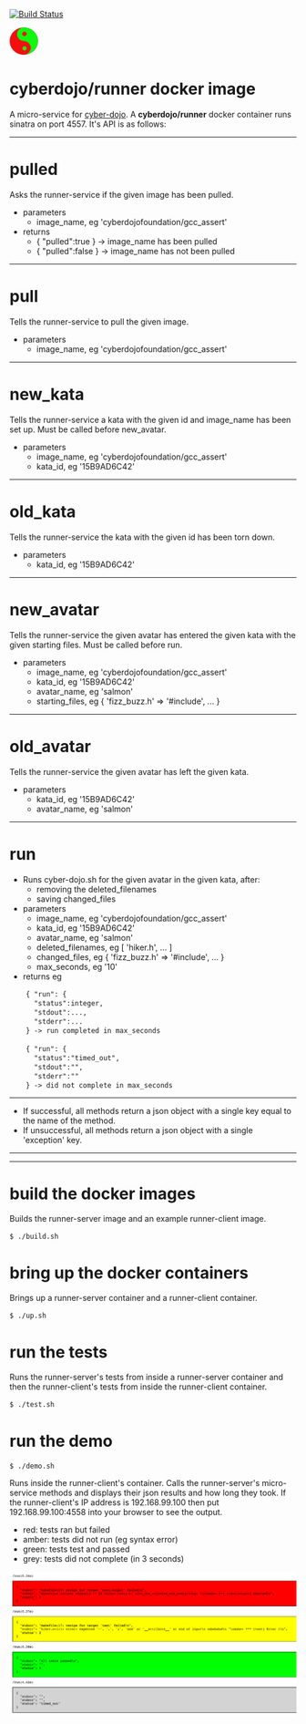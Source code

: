 
[![Build Status](https://travis-ci.org/cyber-dojo/runner.svg?branch=master)](https://travis-ci.org/cyber-dojo/runner)

<img src="https://raw.githubusercontent.com/cyber-dojo/nginx/master/images/home_page_logo.png" alt="cyber-dojo yin/yang logo" width="50px" height="50px"/>

# cyberdojo/runner docker image

A micro-service for [cyber-dojo](http://cyber-dojo.org).
A **cyberdojo/runner** docker container runs sinatra on port 4557.
It's API is as follows:

- - - -

# pulled
Asks the runner-service if the given image has been pulled.
- parameters
  * image_name, eg 'cyberdojofoundation/gcc_assert'
- returns
  * { "pulled":true  } -> image_name has been pulled
  * { "pulled":false  } -> image_name has not been pulled

- - - -

# pull
Tells the runner-service to pull the given image.
- parameters
  * image_name, eg 'cyberdojofoundation/gcc_assert'

- - - -

# new_kata
Tells the runner-service a kata with the given id and image_name has been set up.
Must be called before new_avatar.
- parameters
  * image_name, eg 'cyberdojofoundation/gcc_assert'
  * kata_id, eg '15B9AD6C42'

- - - -

# old_kata
Tells the runner-service the kata with the given id has been torn down.
- parameters
  * kata_id, eg '15B9AD6C42'

- - - -

# new_avatar
Tells the runner-service the given avatar has entered the given kata with the given starting files.
Must be called before run.
- parameters
  * image_name, eg 'cyberdojofoundation/gcc_assert'
  * kata_id, eg '15B9AD6C42'
  * avatar_name, eg 'salmon'
  * starting_files, eg { 'fizz_buzz.h' => '#include', ... }

- - - -

# old_avatar
Tells the runner-service the given avatar has left the given kata.
- parameters
  * kata_id, eg '15B9AD6C42'
  * avatar_name, eg 'salmon'

- - - -

# run
- Runs cyber-dojo.sh for the given avatar in the given kata, after:
  * removing the deleted_filenames
  * saving changed_files
- parameters
  * image_name, eg 'cyberdojofoundation/gcc_assert'
  * kata_id, eg '15B9AD6C42'
  * avatar_name, eg 'salmon'
  * deleted_filenames, eg [ 'hiker.h', ... ]
  * changed_files, eg { 'fizz_buzz.h' => '#include', ... }
  * max_seconds, eg '10'
- returns eg
```
    { "run": {
      "status":integer,
      "stdout":...,
      "stderr":...
    } -> run completed in max_seconds

    { "run": {
      "status":"timed_out",
      "stdout":"",
      "stderr":""
    } -> did not complete in max_seconds
```

- - - -

- If successful, all methods return a json object with a single key equal to the
name of the method.
- If unsuccessful, all methods return a json object with a single 'exception' key.


- - - -
- - - -

# build the docker images
Builds the runner-server image and an example runner-client image.
```
$ ./build.sh
```

# bring up the docker containers
Brings up a runner-server container and a runner-client container.

```
$ ./up.sh
```

# run the tests
Runs the runner-server's tests from inside a runner-server container
and then the runner-client's tests from inside the runner-client container.
```
$ ./test.sh
```

# run the demo
```
$ ./demo.sh
```
Runs inside the runner-client's container.
Calls the runner-server's micro-service methods
and displays their json results and how long they took.
If the runner-client's IP address is 192.168.99.100 then put
192.168.99.100:4558 into your browser to see the output.
- red: tests ran but failed
- amber: tests did not run (eg syntax error)
- green: tests test and passed
- grey: tests did not complete (in 3 seconds)

![Alt text](red_amber_green_demo.png?raw=true "title")
